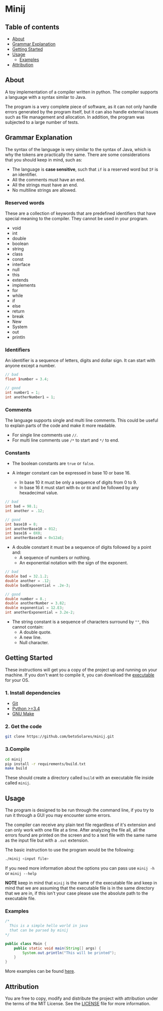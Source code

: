 # Minij

## Table of contents

* [About](#about)
* [Grammar Explanation](#grammar-explanation)
* [Getting Started](#getting-started)
* [Usage](#usage)
    * [Examples](#examples)
* [Attribution](#attribution)

## About

A toy implementation of a compiler written in python. The compiler supports a language with a syntax
similar to Java.

The program is a very complete piece of software, as it can not only handle errors generated by the
program itself, but it can also handle external issues such as file management and allocation. In
addition, the program was subjected to a large number of tests.

## Grammar Explanation

The syntax of the language is very similar to the syntax of Java, which is why the tokens are
practically the same. There are some considerations that you should keep in mind, such as:

* The language is **case sensitive**, such that `if` is a reserved word but `IF` is an identifier.
* All the comments must have an end.
* All the strings must have an end.
* No multiline strings are allowed.

### Reserved words

These are a collection of keywords that are predefined identifiers that have special meaning to the
compiler. They cannot be used in your program.

* void
* int
* double
* boolean
* string
* class
* const
* interface
* null
* this
* extends
* implements
* for
* while
* if
* else
* return
* break
* New
* System
* out
* println

### Identifiers

An identifier is a sequence of letters, digits and dollar sign. It can start with anyone except a
number.

```java
// bad
float 1number = 3.4;

// good
int number1 = 1;
int anotherNumber1 = 1;
```

### Comments

The language supports single and multi line comments. This could be useful to explain parts of the
code and make it more readable.

* For single line comments use `//`.
* For multi line comments use `/*` to start and `*/` to end.

### Constants

* The boolean constants are `true` or `false`.

* A integer constant can be expressed in base 10 or base 16.
    * In base 10 it must be only a sequence of digits from 0 to 9.
    * In base 16 it must start with `0x` or `0X` and be followed by any hexadecimal value.

```java
// bad
int bad = 98.1;
int another = .12;

// good
int base10 = 8;
int anotherBase10 = 012;
int base16 = 0X0;
int anotherBase16 = 0x12aE;
```

* A double constant it must be a sequence of digits followed by a point and:
    * A sequence of numbers or nothing.
    * An exponential notation with the sign of the exponent.

```java
// bad
double bad = 32.1.2;
double another = .12;
double badExponential = .2e-3;

// good
double number = 8.;
double anotherNumber = 3.82;
double exponential = 12.E3;
int anotherExponential = 3.2e-2;
```

* The string constant is a sequence of characters surround by `""`, this cannot contain:
    * A double quote.
    * A new line.
    * Null character.

## Getting Started

These instructions will get you a copy of the project up and running on your machine. If you don't
want to compile it, you can download the
[executable](https://github.com/betoSolares/minij/releases) for your OS.

### 1. Install dependencies

* [Git](https://git-scm.com/downloads)
* [Python >=3.4](https://www.python.org/downloads/)
* [GNU Make](https://www.gnu.org/software/make/)

### 2. Get the code

```sh
git clone https://github.com/betoSolares/minij.git
```

### 3.Compile

```sh
cd minij
pip install -r requirements/build.txt
make build
```

These should create a directory called `build` with an executable file inside called `minij`.

## Usage

The program is designed to be run through the command line, if you try to run it through a
GUI you may encounter some errors.

The compiler can receive any plain text file regardless of it's extension and can only work with
one file at a time. After analyzing the file all, all the errors found are printed on the screen
and to a text file with the same name as the input file but with a `.out` extension.

The basic instruction to use the program would be the following:

```sh
./minij <input file>
```

If you need more information about the options you can pass use `minij -h` or `minij --help`

**NOTE** keep in mind that `minij` is the name of the executable file and keep in mind that we are
assuming that the executable file is in the same directory that we are in, if this isn't your case
please use the absolute path to the executable file.

### Examples

```java
/*
  This is a simple hello world in java
  that can be parsed by minij
*/

public class Main {
    public static void main(String[] args) {
        System.out.println("This will be printed");
    }
}

```

More examples can be found [here](https://github.com/betoSolares/minij/tree/master/examples).

## Attribution

You are free to copy, modify and distribute the project with attribution under the terms of the MIT
License. See the [LICENSE](https://github.com/betoSolares/minij/blob/master/LICENSE) file for more
information.

